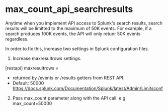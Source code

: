 # max_count_api_searchresults
Anytime when you implement API access to Splunk's search results, search results will be limitted to the maximum of 50K events.
For example, if a search produces 100K events, the API will only retunr 50K events regardless.

In order to fix this, increase two settings in Splunk configuration files.

1. Increase maxresultrows settings.

[restapi]
maxresultrows = <inMaximum result rows to be teger>
* returned by /events or /results getters from REST
  API.
* Default: 50000
https://docs.splunk.com/Documentation/Splunk/latest/Admin/Limitsconf

  
2. Pass max_count parameter along with the API call.
e.g.
max_count=50000
